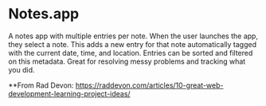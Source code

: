 # Notes.app
A notes app with multiple entries per note. When the user launches the app, they select a note. This adds a new entry for that note automatically tagged with the current date, time, and location. Entries can be sorted and filtered on this metadata. Great for resolving messy problems and tracking what you did.

**From Rad Devon: https://raddevon.com/articles/10-great-web-development-learning-project-ideas/
